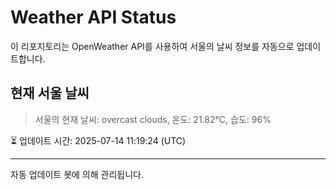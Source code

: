 
# Weather API Status

이 리포지토리는 OpenWeather API를 사용하여 서울의 날씨 정보를 자동으로 업데이트합니다.

## 현재 서울 날씨
> 서울의 현재 날씨: overcast clouds, 온도: 21.82°C, 습도: 96%

⏳ 업데이트 시간: 2025-07-14 11:19:24 (UTC)

---
자동 업데이트 봇에 의해 관리됩니다.
